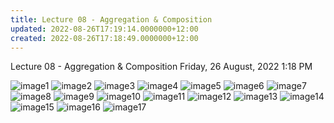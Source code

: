 ```yaml
---
title: Lecture 08 - Aggregation & Composition
updated: 2022-08-26T17:19:14.0000000+12:00
created: 2022-08-26T17:18:49.0000000+12:00
---
```


Lecture 08 - Aggregation & Composition
Friday, 26 August, 2022
1:18 PM

![image1](../../../../resources/9475793104984a42905e682880ba1d0e.png)
![image2](../../../../resources/27e4e96001894342bebb528a0e7978f6.png)
![image3](../../../../resources/ce2a0fc525444399ab17943f16a4ad46.png)
![image4](../../../../resources/9cc807fe580244acb177e476da95e934.png)
![image5](../../../../resources/ac1749a9c20f4f91848067cea216a180.png)
![image6](../../../../resources/ef1f60c3d9ad4e3ea1bd67e4855ffc44.png)
![image7](../../../../resources/3e7c0cd938c24ffaa6bf73d6f1ecdf72.png)
![image8](../../../../resources/45dd6cbacd9145c2a73458773432323f.png)
![image9](../../../../resources/0d29efe0f021481d89d50212a74e9e46.png)
![image10](../../../../resources/d81bb4c239504120a6d1488b81df9e1c.png)
![image11](../../../../resources/9730bdb816b7491da5e76dc2f05d762f.png)
![image12](../../../../resources/4041e821dc724d1e8f5252209a57aed3.png)
![image13](../../../../resources/e5c2bab976eb4271bf034f701281ef74.png)
![image14](../../../../resources/d97dcb7dacee484ab7ae4e6263350569.png)
![image15](../../../../resources/de3a00fe3b4a489f8ebe51ee30e3e584.png)
![image16](../../../../resources/41859c0127074259b7ca714e53075801.png)
![image17](../../../../resources/ac69c76321eb41e6ad4abd1c0f3578c8.png)
